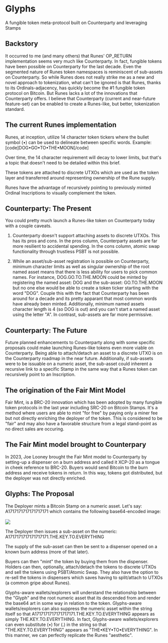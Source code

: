# Glyphs
A fungible token meta-protocol built on Counterparty and leveraging Stamps

## Backstory

It occurred to me (and many others) that Runes' OP_RETURN implementation seems very much like Counterparty. In fact, fungible tokens have been possible on Counterparty for the last decade. Even the segmented nature of Runes token namespaces is reminiscent of sub-assets on Counterparty. So while Runes does not really strike me as a new and novel approach to tokenization, what can't be ignored is that Runes, thanks to its Ordinals-adjacency, has quickly become the #1 fungible token protocol on Bitcoin. But Runes lacks a lot of the innovations that Counterparty offers. I believe that Counterparty (current and near-future feature-set) can be enabled to create a Runes-like, but better, tokenization standard.

## The current Runes implementation

Runes, at inception, utilize 14 character token tickers where the bullet symbol (•) can be used to delineate between specific words. Example: [code]DOG•GO•TO•THE•MOON[/code]

Over time, the 14 character requirement will decay to lower limits, but that's a topic that doesn't need to be detailed within this brief.

These tokens are attached to discrete UTXOs which are used as the token layer and transferred around representing ownership of the Rune supply.

Runes have the advantage of recursively pointing to previously minted Ordinal Inscriptions to visually complement the token.

## Counterparty: The Present

You could pretty much launch a Runes-like token on Counterparty today with a couple caveats.

1) Counterparty doesn't support attaching assets to discrete UTXOs. This has its pros and cons. In the pros column, Counterparty assets are far more resilient to accidental spending. In the cons column, atomic swap functionality through trustless PSBT is not possible.

2) While an asset/sub-asset registration is possible on Counterparty, minimum character limits as well as singular ownership of the root named asset means that there is less ability for users to pick common names. For instance, DOG.GO.TO.THE.MOON could be minted by registering the named asset: DOG and the sub-asset: GO.TO.THE.MOON but no one else would be able to create a token ticker starting with the word "DOG". Couple this with the fact that Counterparty has been around for a decade and its pretty apparant that most common words have already been minted. Additionally, minimum named assets character length is 4 (so DOG is out) and you can't start a named asset using the letter "A". In contrast, sub-assets are far more permissive.

## Counterparty: The Future

Future planned enhancements to Counterparty along with some specific proposals could make launching Runes-like tokens even more viable on Counterparty. Being able to attach/detach an asset to a discrete UTXO is on the Counterparty roadmap in the near future. Additionally, if sub-assets were to be issuable on a numeric asset, the sub-asset could inherent a recursive link to a specific Stamp in the same way that a Runes token can recursively point to an Inscription.

## The origination of the Fair Mint Model

Fair Mint, is a BRC-20 innovation which has been adopted by many fungible token protocols in the last year including SRC-20 on Bitcoin Stamps. It's a method where users are able to mint "for free" by paying only a miner fee but not directly enriching the deployer of the token. This is considered to be "fair" and may also have a favorable structure from a legal stand-point as no direct sales are occuring.

## The Fair Mint model brought to Counterpary

In 2023, Joe Looney brought the Fair Mint model to Counterparty by setting-up a dispenser on a burn address and called it XCP-20 as a tongue in cheek reference to BRC-20. Buyers would send Bitcoin to the burn address and receive tokens in return. In this way, tokens got distributed, but the deployer was not directly enriched.

## Glyphs: The Proposal

The Deployer mints a Bitcoin Stamp on a numeric asset. Let's say: A1717171717171717171 which contains the following base64-encoded image:<br><br>
<img src="https://stampchain.io/stamps/0dd5fb27837c8eff55321cecebfbddeb0a2f3136a4f82086568f4b0a0b8a0ed9.gif">

The Deployer then issues a sub-asset on the numeric: A1717171717171717171.THE.KEY.TO.EVERYTHING

The supply of the sub-asset can then be sent to a dispenser opened on a known burn address (more of that later). 

Buyers can then "mint" the token by buying them from the dispenser. Holders can then, optionally, attach/detach the tokens to discrete UTXOs and sell the tokens using PSBT/Atomic Swap. They also have the option to re-sell the tokens in dispensers which saves having to split/attach to UTXOs (a common gripe about Runes).

Glyphs-aware wallets/explorers will understand the relationship between the "Glyph" and the root numeric asset that its descended from and render the base64 art in some way in relation to the token. Glyphs-aware wallets/explorers can also suppress the numeric asset within the string itself so that A1717171717171717171.THE.KEY.TO.EVERYTHING appears as simply THE.KEY.TO.EVERYTHING. In fact, Glyphs-aware wallets/explorers can even substitute (•) for (.) in the string so that "THE.KEY.TO.EVERYTHING" appears as "THE•KEY•TO•EVERYTHING". In this manner, we can perfectly replicate the Runes "aesthetic".
